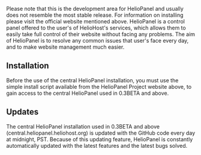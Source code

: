 Please note that this is the development area for HelioPanel and usually does not resemble 
the most stable release. For information on installing please visit the official website 
mentioned above. HelioPanel is a control panel offered to the user's of HelioHost's 
services, which allows them to easily take full control of their website without facing any
problems. The aim of HelioPanel is to resolve any common issues that user's face every 
day, and to make website management much easier.

## Installation ##
Before the use of the central HelioPanel installation, you must use the simple install
script available from the HelioPanel Project website above, to gain access to the central
HelioPanel used in 0.3BETA and above.

## Updates ##
The central HelioPanel installation used in 0.3BETA and above 
(central.heliopanel.heliohost.org) is updated with the GitHub code every day at 
midnight, PST. Because of this updating feature, HelioPanel is constantly automatically 
updated with the latest features and the latest bugs solved.
